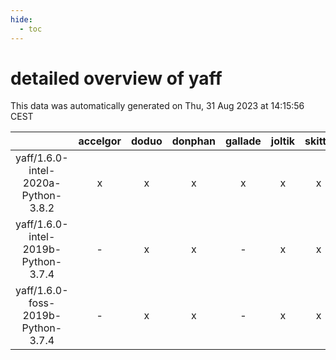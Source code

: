 ```yaml
---
hide:
  - toc
---
```


detailed overview of yaff
=========================


This data was automatically generated on Thu, 31 Aug 2023 at 14:15:56 CEST  

| |accelgor|doduo|donphan|gallade|joltik|skitty|swalot|victini|
| :---: | :---: | :---: | :---: | :---: | :---: | :---: | :---: | :---: |
|yaff/1.6.0-intel-2020a-Python-3.8.2|x|x|x|x|x|x|x|x|
|yaff/1.6.0-intel-2019b-Python-3.7.4|-|x|x|-|x|x|-|x|
|yaff/1.6.0-foss-2019b-Python-3.7.4|-|x|x|-|x|x|-|x|
